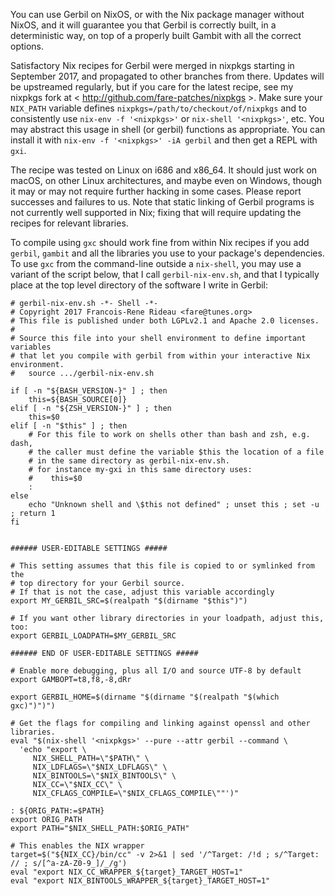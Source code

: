 You can use Gerbil on NixOS, or with the Nix package manager without NixOS,
and it will guarantee you that Gerbil is correctly built, in a deterministic way,
on top of a properly built Gambit with all the correct options.

Satisfactory Nix recipes for Gerbil were merged in nixpkgs starting in September 2017,
and propagated to other branches from there.
Updates will be upstreamed regularly, but if you care for the latest recipe,
see my nixpkgs fork at < http://github.com/fare-patches/nixpkgs >.
Make sure your `NIX_PATH` variable defines `nixpkgs=/path/to/checkout/of/nixpkgs`
and to consistently use `nix-env -f '<nixpkgs>'` or `nix-shell '<nixpkgs>'`, etc.
You may abstract this usage in shell (or gerbil) functions as appropriate.
You can install it with `nix-env -f '<nixpkgs>' -iA gerbil` and then get a REPL with `gxi`.

The recipe was tested on Linux on i686 and x86_64.
It should just work on macOS, on other Linux architectures, and maybe even on Windows,
though it may or may not require further hacking in some cases.
Please report successes and failures to us.
Note that static linking of Gerbil programs is not currently well supported in Nix;
fixing that will require updating the recipes for relevant libraries.

To compile using `gxc` should work fine from within Nix recipes
if you add `gerbil`, `gambit` and all the libraries you use to your package's dependencies.
To use `gxc` from the command-line outside a `nix-shell`, you may use a variant of the script below,
that I call `gerbil-nix-env.sh`, and that I typically place at the top level directory
of the software I write in Gerbil:

```
# gerbil-nix-env.sh -*- Shell -*-
# Copyright 2017 Francois-Rene Rideau <fare@tunes.org>
# This file is published under both LGPLv2.1 and Apache 2.0 licenses.
#
# Source this file into your shell environment to define important variables
# that let you compile with gerbil from within your interactive Nix environment.
#   source .../gerbil-nix-env.sh

if [ -n "${BASH_VERSION-}" ] ; then
    this=${BASH_SOURCE[0]}
elif [ -n "${ZSH_VERSION-}" ] ; then
    this=$0
elif [ -n "$this" ] ; then
    # For this file to work on shells other than bash and zsh, e.g. dash,
    # the caller must define the variable $this the location of a file
    # in the same directory as gerbil-nix-env.sh.
    # for instance my-gxi in this same directory uses:
    #    this=$0
    :
else
    echo "Unknown shell and \$this not defined" ; unset this ; set -u ; return 1
fi


###### USER-EDITABLE SETTINGS #####

# This setting assumes that this file is copied to or symlinked from the
# top directory for your Gerbil source.
# If that is not the case, adjust this variable accordingly
export MY_GERBIL_SRC=$(realpath "$(dirname "$this")")

# If you want other library directories in your loadpath, adjust this, too:
export GERBIL_LOADPATH=$MY_GERBIL_SRC

###### END OF USER-EDITABLE SETTINGS #####

# Enable more debugging, plus all I/O and source UTF-8 by default
export GAMBOPT=t8,f8,-8,dRr

export GERBIL_HOME=$(dirname "$(dirname "$(realpath "$(which gxc)")")")

# Get the flags for compiling and linking against openssl and other libraries.
eval "$(nix-shell '<nixpkgs>' --pure --attr gerbil --command \
  'echo "export \
     NIX_SHELL_PATH=\"$PATH\" \
     NIX_LDFLAGS=\"$NIX_LDFLAGS\" \
     NIX_BINTOOLS=\"$NIX_BINTOOLS\" \
     NIX_CC=\"$NIX_CC\" \
     NIX_CFLAGS_COMPILE=\"$NIX_CFLAGS_COMPILE\""')"

: ${ORIG_PATH:=$PATH}
export ORIG_PATH
export PATH="$NIX_SHELL_PATH:$ORIG_PATH"

# This enables the NIX wrapper
target=$("${NIX_CC}/bin/cc" -v 2>&1 | sed '/^Target: /!d ; s/^Target: // ; s/[^a-zA-Z0-9_]/_/g')
eval "export NIX_CC_WRAPPER_${target}_TARGET_HOST=1"
eval "export NIX_BINTOOLS_WRAPPER_${target}_TARGET_HOST=1"
```
